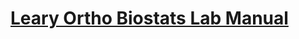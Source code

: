 
[Leary Ortho Biostats Lab Manual](https://zhengyes.github.io/Leary-lab-manual/)
=============================

